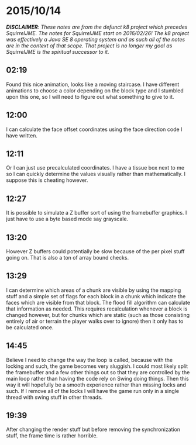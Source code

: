 # 2015/10/14

***DISCLAIMER***: _These notes are from the defunct k8 project which_
_precedes SquirrelJME. The notes for SquirrelJME start on 2016/02/26!_
_The k8 project was effectively a Java SE 8 operating system and as such_
_all of the notes are in the context of that scope. That project is no_
_longer my goal as SquirrelJME is the spiritual successor to it._

## 02:19

Found this nice animation, looks like a moving staircase. I have different
animations to choose a color depending on the block type and I stumbled upon
this one, so I will need to figure out what something to give to it.

## 12:00

I can calculate the face offset coordinates using the face direction code I
have written.

## 12:11

Or I can just use precalculated coordinates. I have a tissue box next to me so
I can quickly determine the values visually rather than mathematically. I
suppose this is cheating however.

## 12:27

It is possible to simulate a Z buffer sort of using the framebuffer graphics.
I just have to use a byte based mode say grayscale.

## 13:20

However Z buffers could potentially be slow because of the per pixel stuff
going on. That is also a ton of array bound checks.

## 13:29

I can determine which areas of a chunk are visible by using the mapping stuff
and a simple set of flags for each block in a chunk which indicate the faces
which are visible from that block. The flood fill algorithm can calculate that
information as needed. This requires recalculation whenever a block is changed
however, but for chunks which are static (such as those consisting entirely of
air or terrain the player walks over to ignore) then it only has to be
calculated once.

## 14:45

Believe I need to change the way the loop is called, because with the locking
and such, the game becomes very sluggish. I could most likely split the
framebuffer and a few other things out so that they are controlled by the main
loop rather than having the code rely on Swing doing things. Then this way it
will hopefully be a smooth experience rather than missing locks and such. If I
remove all of the locks I will have the game run only in a single thread with
swing stuff in other threads.

## 19:39

After changing the render stuff but before removing the synchronization stuff,
the frame time is rather horrible.

